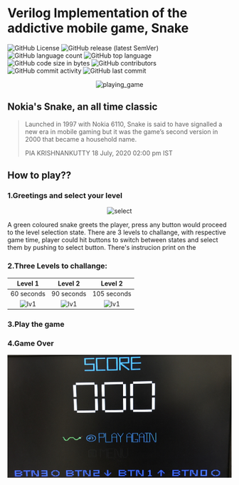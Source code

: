# Verilog Implementation of the addictive mobile game, Snake

<img alt="GitHub License" src="https://img.shields.io/github/license/hankshyu/SnakeGame?color=orange&logo=github"> <img alt="GitHub release (latest SemVer)" src="https://img.shields.io/github/v/release/hankshyu/SnakeGame?color=orange&logo=github"> <img alt="GitHub language count" src="https://img.shields.io/github/languages/count/hankshyu/SnakeGame"> <img alt="GitHub top language" src="https://img.shields.io/github/languages/top/hankshyu/SnakeGame"> <img alt="GitHub code size in bytes" src="https://img.shields.io/github/languages/code-size/hankshyu/SnakeGame"> <img alt="GitHub contributors" src="https://img.shields.io/github/contributors/hankshyu/SnakeGame?logo=git&color=green"> <img alt="GitHub commit activity" src="https://img.shields.io/github/commit-activity/y/hankshyu/SnakeGame?logo=git&color=green">  <img alt="GitHub last commit" src="https://img.shields.io/github/last-commit/hankshyu/SnakeGame?logo=git&color=green">

<p align="center">
  <img src="docs/play_37.mov" alt="playing_game" width="550" >
</p>

## Nokia's Snake, an all time classic

> Launched in 1997 with Nokia 6110, Snake is said to have signalled a new era in mobile gaming but it was the game’s second version in 2000 that became a household name. 
> 
> PIA KRISHNANKUTTY 18 July, 2020 02:00 pm IST



## How to play??

### 1.Greetings and select your level




<p align="center">
  <img src="docs/select_37.mov" alt="select" width="550">
</p>

A green coloured snake greets the player, press any button would proceed to the level selection state. There are 3 levels to challange, with respective game time, player could hit buttons to switch between states and select them by pushing to select button. There's instrucion print on the 
### 2.Three Levels to challange:



|  Level 1   | Level 2  | Level 2  |
|:----:|:----:|:----:|
|60 seconds| 90 seconds| 105 seconds|
|![lv1](docs/lv1.png)  |![lv1](docs/lv2.png) |![lv1](docs/lv3.png) |


### 3.Play the game


### 4.Game Over
<p align="center">
<img src="docs/score.JPG" alt="score" width="550">
</p>



